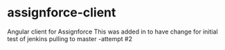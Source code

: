# assignforce-client
Angular client for Assignforce
This was added in to have change for initial test of jenkins pulling to master -attempt #2